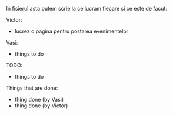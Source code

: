 In fisierul asta putem scrie la ce lucram fiecare si ce este de facut:

Victor:
- lucrez o pagina pentru postarea evenimentelor

Vasi:
- things to do

TODO:
- things to do

Things that are done:
- thing done (by Vasi)
- thing done (by Victor)


